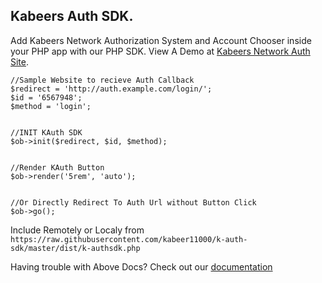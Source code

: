 ## Kabeers Auth SDK.

Add Kabeers Network Authorization System and Account Chooser inside your PHP app with our PHP SDK.
View A Demo at [Kabeers Network Auth Site](http://auth.kabeersnetwork.rf.gd/server/account/).



```$ob = new KAuth();
//Sample Website to recieve Auth Callback
$redirect = 'http://auth.example.com/login/';
$id = '6567948';
$method = 'login';


//INIT KAuth SDK
$ob->init($redirect, $id, $method);


//Render KAuth Button
$ob->render('5rem', 'auto');


//Or Directly Redirect To Auth Url without Button Click
$ob->go();
````

Include Remotely or Localy from
```https://raw.githubusercontent.com/kabeer11000/k-auth-sdk/master/dist/k-authsdk.php```

Having trouble with Above Docs? Check out our [documentation](http://kabeersnetwork.dx.am/apis#item-14-4)
